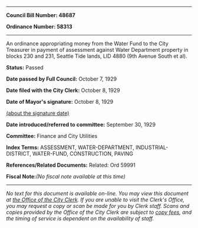 

********

**Council Bill Number: 48687**
   
**Ordinance Number: 58313**
********

 An ordinance appropriating money from the Water Fund to the City Treasurer in payment of assessment against Water Department property in blocks 230 and 231, Seattle Tide lands, LID 4880 (9th Avenue South et al).

**Status:** Passed
   
**Date passed by Full Council:** October 7, 1929
   
**Date filed with the City Clerk:** October 8, 1929
   
**Date of Mayor's signature:** October 8, 1929
   
[(about the signature date)](/~public/approvaldate.htm)
   
   
   
**Date introduced/referred to committee:** September 30, 1929
   
**Committee:** Finance and City Utilities
   
   
**Index Terms:** ASSESSMENT, WATER-DEPARTMENT, INDUSTRIAL-DISTRICT, WATER-FUND, CONSTRUCTION, PAVING

**References/Related Documents:** Related: Ord 59991

**Fiscal Note:**_(No fiscal note available at this time)_
********

_No text for this document is available on-line. You may view this document at [the Office of the City Clerk](http://www.seattle.gov/leg/clerk/contactUs.htm). If you are unable to visit the Clerk's Office, you may request a copy or scan be made for you by Clerk staff. Scans and copies provided by the Office of the City Clerk are subject to [copy fees](http://clerk.seattle.gov/~public/clerkfees.htm), and the timing of service is dependent on the availability of staff._


